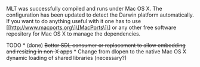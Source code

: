 MLT was successfully compiled and runs under Mac OS X. The configuration
has been updated to detect the Darwin platform automatically. If you
want to do anything useful with it one has to use
\[\[http://www.macports.org\]\[MacPorts\]\] or any other free software
repository for Mac OS X to manage the dependencies.

TODO \* (done) <strike>Better SDL consumer or replacement to allow
embedding and resizing in non-X apps</strike> \* Change from dlopen to
the native Mac OS X dynamic loading of shared libraries (necessary?)
